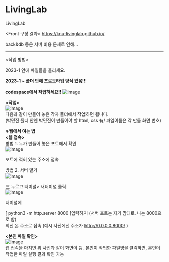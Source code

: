 # LivingLab
LivingLab

<Front 구성 결과>
https://knu-livinglab.github.io/

back&db 등은 서버 비용 문제로 인해...

-------------------------
<작업 방법>

2023-1 안에 파일들을 올리세요.

**2023-1 ~ 폴더 안에 프로토타입 양식 있음!!**

**codespace에서 작업하세요!!**
![image](https://github.com/pmj-chosim/LivingLab/assets/114579651/797eb563-a3ea-4d4f-808c-7c9c289a9f31)  

**<작업>**  
![image](https://github.com/pmj-chosim/LivingLab/assets/114579651/4dd1b7bb-9da6-445e-995c-8e5e802b17b3)  
다음과 같이 만들어 놓은 각자 폴더에서 작업하면 됩니다.  
(박민진 폴더 안엔 박민진이 만들어야 할 html, css 有/ 파일이름은 각 만들 화면 번호)


**※웹에서 여는 법**  
**<웹 접속>**  
방법 1. 누가 만들어 놓은 포트에서 확인  
![image](https://github.com/pmj-chosim/LivingLab/assets/114579651/bb8e0f7f-48cf-4be8-bed3-bde31090f796)  

포트에 적혀 있는 주소에 접속


  
방법 2. 서버 열기  
![image](https://github.com/pmj-chosim/LivingLab/assets/114579651/b84d6bbd-10ff-44a9-b49f-55091be55fd5)  

三 누르고 터미널> 새터미널 클릭   
![image](https://github.com/pmj-chosim/LivingLab/assets/114579651/ffa2f4f9-dd61-42a8-99b1-57da4c923fd7)  

터미널에   
  
[ python3 -m http.server 8000 ]입력하기 (서버 포트는 자기 맘대로. 나는 8000으로 함)  
회신 온 주소로 접속 (예시 사진에선 주소가  http://0.0.0.0:8000/ )  

  
**<본인 파일 확인>**  
![image](https://github.com/pmj-chosim/LivingLab/assets/114579651/200a9f26-bf0b-413b-9fba-f1981aebbc9a)  
웹 접속을 마치면 위 사진과 같이 화면이 뜸. 본인이 작업한 파일명을 클릭하면, 본인이 작업한 파일 실행 결과 확인 가능
